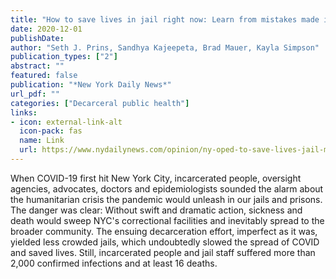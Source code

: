 ```yaml
---
title: "How to save lives in jail right now: Learn from mistakes made in earlier COVID waves • New York Daily News"
date: 2020-12-01
publishDate: 
author: "Seth J. Prins, Sandhya Kajeepeta, Brad Mauer, Kayla Simpson"
publication_types: ["2"]
abstract: ""
featured: false
publication: "*New York Daily News*"
url_pdf: ""
categories: ["Decarceral public health"]
links:
- icon: external-link-alt
  icon-pack: fas
  name: Link
  url: https://www.nydailynews.com/opinion/ny-oped-to-save-lives-jail-mass-releases-mass-testing-20201231-wie2cxfmu5g5xorzyvfpbdub4i-story.html
---
```


When COVID-19 first hit New York City, incarcerated people, oversight agencies, advocates, doctors and epidemiologists sounded the alarm about the humanitarian crisis the pandemic would unleash in our jails and prisons. The danger was clear: Without swift and dramatic action, sickness and death would sweep NYC's correctional facilities and inevitably spread to the broader community. The ensuing decarceration effort, imperfect as it was, yielded less crowded jails, which undoubtedly slowed the spread of COVID and saved lives. Still, incarcerated people and jail staff suffered more than 2,000 confirmed infections and at least 16 deaths.